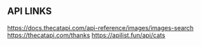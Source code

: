 ## API LINKS

https://docs.thecatapi.com/api-reference/images/images-search
https://thecatapi.com/thanks
https://apilist.fun/api/cats